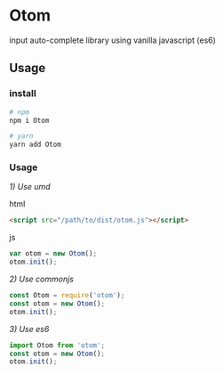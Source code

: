 # Otom

input auto-complete library using vanilla javascript (es6)

## Usage

### install

```bash
# npm
npm i Otom

# yarn
yarn add Otom
```

### Usage

*1) Use umd*

html

```html
<script src="/path/to/dist/otom.js"></script>
```

js

```javascript
var otom = new Otom();
otom.init();
```

*2) Use commonjs*

```javascript
const Otom = require('otom');
const otom = new Otom();
otom.init();
```

*3) Use es6*

```javascript
import Otom from 'otom';
const otom = new Otom();
otom.init();
```
